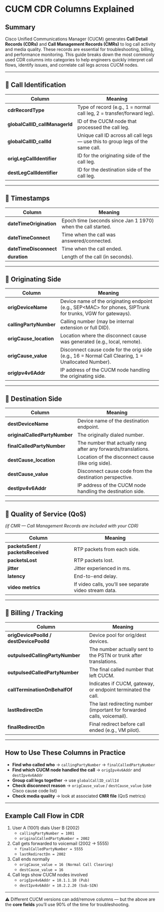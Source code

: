 # CUCM CDR Columns Explained

## Summary

Cisco Unified Communications Manager (CUCM) generates **Call Detail Records (CDRs)** and **Call Management Records (CMRs)** to log call activity and media quality. These records are essential for troubleshooting, billing, and performance monitoring. This guide breaks down the most commonly used CDR columns into categories to help engineers quickly interpret call flows, identify issues, and correlate call legs across CUCM nodes.

---

## 🔹 Call Identification

| Column | Meaning |
| --- | --- |
| **cdrRecordType** | Type of record (e.g., 1 = normal call leg, 2 = transfer/forward leg). |
| **globalCallID_callManagerId** | ID of the CUCM node that processed the call leg. |
| **globalCallID_callId** | Unique call ID across all call legs — use this to group legs of the same call. |
| **origLegCallIdentifier** | ID for the originating side of the call leg. |
| **destLegCallIdentifier** | ID for the destination side of the call leg. |

---

## 🔹 Timestamps

| Column | Meaning |
| --- | --- |
| **dateTimeOrigination** | Epoch time (seconds since Jan 1 1970) when the call started. |
| **dateTimeConnect** | Time when the call was answered/connected. |
| **dateTimeDisconnect** | Time when the call ended. |
| **duration** | Length of the call (in seconds). |

---

## 🔹 Originating Side

| Column | Meaning |
| --- | --- |
| **origDeviceName** | Device name of the originating endpoint (e.g., SEP&lt;MAC&gt; for phones, SIPTrunk for trunks, VGW for gateways). |
| **callingPartyNumber** | Calling number (may be internal extension or full DID). |
| **origCause_location** | Location where the disconnect cause was generated (e.g., local, remote). |
| **origCause_value** | Disconnect cause code for the orig side (e.g., 16 = Normal Call Clearing, 1 = Unallocated Number). |
| **origIpv4v6Addr** | IP address of the CUCM node handling the originating side. |

---

## 🔹 Destination Side
| Column | Meaning |
| --- | --- |
| **destDeviceName** | Device name of the destination endpoint. |
| **originalCalledPartyNumber** | The originally dialed number. |
| **finalCalledPartyNumber** | The number that actually rang after any forwards/translations. |
| **destCause_location** | Location of the disconnect cause (like orig side). |
| **destCause_value** | Disconnect cause code from the destination perspective. |
| **destIpv4v6Addr** | IP address of the CUCM node handling the destination side. |

---

## 🔹 Quality of Service (QoS)

*(if CMR — Call Management Records are included with your CDR)*

| Column | Meaning |
| --- | --- |
| **packetsSent / packetsReceived** | RTP packets from each side. |
| **packetsLost** | RTP packets lost. |
| **jitter** | Jitter experienced in ms. |
| **latency** | End-to-end delay. |
| **video metrics** | If video calls, you’ll see separate video stream data. |

---

## 🔹 Billing / Tracking

| Column | Meaning |
| --- | --- |
| **origDevicePoolId / destDevicePoolId** | Device pool for orig/dest devices. |
| **outpulsedCallingPartyNumber** | The number actually sent to the PSTN or trunk after translations. |
| **outpulsedCalledPartyNumber** | The final called number that left CUCM. |
| **callTerminationOnBehalfOf** | Indicates if CUCM, gateway, or endpoint terminated the call. |
| **lastRedirectDn** | The last redirecting number (important for forwarded calls, voicemail). |
| **finalRedirectDn** | Final redirect before call ended (e.g., VM pilot). |

---

## How to Use These Columns in Practice

- **Find who called who** → `callingPartyNumber` → `finalCalledPartyNumber`
- **Find which CUCM node handled the call** → `origIpv4v6Addr` and `destIpv4v6Addr`
- **Group call legs together** → use `globalCallID_callId`
- **Check disconnect reason** → `origCause_value` / `destCause_value` (use Cisco cause code list)
- **Check media quality** → look at associated **CMR file** (QoS metrics)

---

## Example Call Flow in CDR

1. User A (1001) dials User B (2002)  
   - `callingPartyNumber = 1001`  
   - `originalCalledPartyNumber = 2002`  
2. Call gets forwarded to voicemail (2002 → 5555)  
   - `finalCalledPartyNumber = 5555`  
   - `lastRedirectDn = 2002`  
3. Call ends normally  
   - `origCause_value = 16 (Normal Call Clearing)`  
   - `destCause_value = 16`  
4. Call legs show CUCM nodes involved  
   - `origIpv4v6Addr = 10.1.1.10 (Pub)`  
   - `destIpv4v6Addr = 10.2.2.20 (Sub-SIN)`  

---

⚠️ Different CUCM versions can add/remove columns — but the above are the **core fields** you’ll use 90% of the time for troubleshooting.
